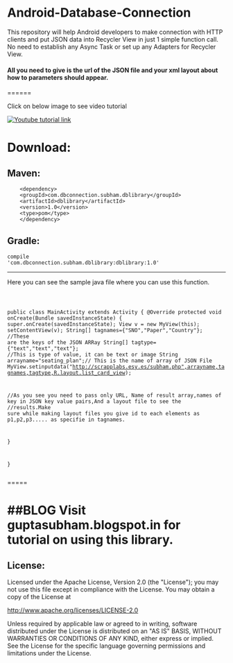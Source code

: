 # Android-Database-Connection
This repository will help Android developers to make connection with HTTP clients and put JSON data into Recycler View in just 1 simple function call. No need to establish any Async Task or set up any Adapters for Recycler View.
#### All you need to give is the url of the JSON file and your xml layout about how to parameters should appear.

======

Click on below image to see video tutorial

[![Youtube tutorial link](http://hello45.esy.es/Screenshot%202016-09-07%2016.12.48.png)](https://www.youtube.com/watch?v=UoWdr-Fgla8)

# Download:

## Maven:
        <dependency>
        <groupId>com.dbconnection.subham.dblibrary</groupId>
        <artifactId>dblibrary</artifactId>
        <version>1.0</version>
        <type>pom</type>
        </dependency>


## Gradle:
<Code>compile 'com.dbconnection.subham.dblibrary:dblibrary:1.0'</code>


---


Here you can see the sample java file where you can use this function.

<code>


public class MainActivity extends Activity {
    @Override
    protected void onCreate(Bundle savedInstanceState) {
        super.onCreate(savedInstanceState);
        View v = new MyView(this);
        setContentView(v);
        String[] tagnames={"SNO","Paper","Country"}; //These are the keys of the JSON ARRay
        String[] tagtype={"text","text","text"}; //This is type of value, it can be text or image
        String arrayname="seating_plan";// This is the name of array of JSON File
         MyView.setinputdata("http://scrapplabs.esy.es/subham.php",arrayname,tagnames,tagtype,R.layout.list_card_view);

//As you see you need to pass only URL, Name of result array,names of key in JSON key value pairs,And a layout file to see the //results.Make sure while making layout files you give id to each elements as p1,p2,p3..... as specifie in tagnames.

   }

}


</code>
=====

##BLOG
Visit <a>guptasubham.blogspot.in</a> for tutorial on using this library.
====
## License:


Licensed under the Apache License, Version 2.0 (the "License");
you may not use this file except in compliance with the License.
You may obtain a copy of the License at

   http://www.apache.org/licenses/LICENSE-2.0

Unless required by applicable law or agreed to in writing, software
distributed under the License is distributed on an "AS IS" BASIS,
WITHOUT WARRANTIES OR CONDITIONS OF ANY KIND, either express or implied.
See the License for the specific language governing permissions and
limitations under the License.
